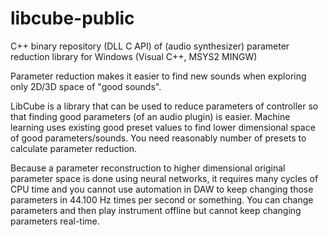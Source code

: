 # libcube-public
C++ binary repository (DLL C API) of (audio synthesizer) parameter reduction library for Windows (Visual C++, MSYS2 MINGW)

Parameter reduction makes it easier to find new sounds when exploring only 2D/3D space of "good sounds".

LibCube is a library that can be used to reduce parameters of controller so that finding good parameters (of an audio plugin) is easier. Machine learning uses existing good preset values to find lower dimensional space of good parameters/sounds. You need reasonably number of presets to calculate parameter reduction.

Because a parameter reconstruction to higher dimensional original parameter space is done using neural networks, it requires many cycles of CPU time and you cannot use automation in DAW to keep changing those parameters in 44.100 Hz times per second or something. You can change parameters and then play instrument offline but cannot keep changing parameters real-time.
